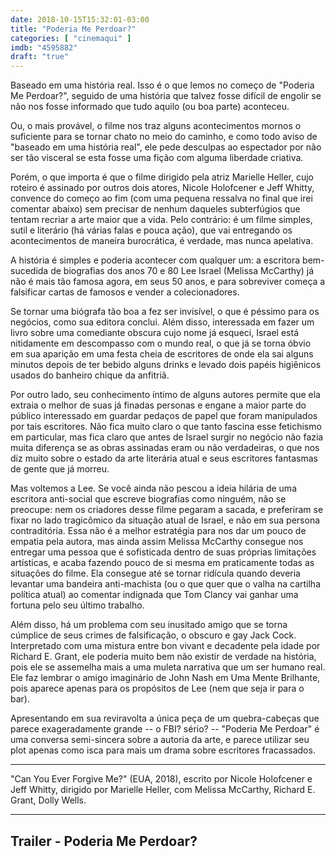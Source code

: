 ```yaml
---
date: 2018-10-15T15:32:01-03:00
title: "Poderia Me Perdoar?"
categories: [ "cinemaqui" ]
imdb: "4595882"
draft: "true"
---
```

Baseado em uma história real. Isso é o que lemos no começo de "Poderia Me Perdoar?", seguido de uma história que talvez fosse difícil de engolir se não nos fosse informado que tudo aquilo (ou boa parte) aconteceu.

Ou, o mais provável, o filme nos traz alguns acontecimentos mornos o suficiente para se tornar chato no meio do caminho, e como todo aviso de "baseado em uma história real", ele pede desculpas ao espectador por não ser tão visceral se esta fosse uma fição com alguma liberdade criativa.

Porém, o que importa é que o filme dirigido pela atriz Marielle Heller, cujo roteiro é assinado por outros dois atores, Nicole Holofcener e Jeff Whitty, convence do começo ao fim (com uma pequena ressalva no final que irei comentar abaixo) sem precisar de nenhum daqueles subterfúgios que tentam recriar a arte maior que a vida. Pelo contrário: é um filme simples, sutil e literário (há várias falas e pouca ação), que vai entregando os acontecimentos de maneira burocrática, é verdade, mas nunca apelativa.

A história é simples e poderia acontecer com qualquer um: a escritora bem-sucedida de biografias dos anos 70 e 80 Lee Israel (Melissa McCarthy) já não é mais tão famosa agora, em seus 50 anos, e para sobreviver começa a falsificar cartas de famosos e vender a colecionadores.

Se tornar uma biógrafa tão boa a fez ser invisível, o que é péssimo para os negócios, como sua editora conclui. Além disso, interessada em fazer um livro sobre uma comediante obscura cujo nome já esqueci, Israel está nitidamente em descompasso com o mundo real, o que já se torna óbvio em sua aparição em uma festa cheia de escritores de onde ela sai alguns minutos depois de ter bebido alguns drinks e levado dois papéis higiênicos usados do banheiro chique da anfitriã.

Por outro lado, seu conhecimento íntimo de alguns autores permite que ela extraia o melhor de suas já finadas personas e engane a maior parte do público interessado em guardar pedaços de papel que foram manipulados por tais escritores. Não fica muito claro o que tanto fascina esse fetichismo em particular, mas fica claro que antes de Israel surgir no negócio não fazia muita diferença se as obras assinadas eram ou não verdadeiras, o que nos diz muito sobre o estado da arte literária atual e seus escritores fantasmas de gente que já morreu.

Mas voltemos a Lee. Se você ainda não pescou a ideia hilária de uma escritora anti-social que escreve biografias como ninguém, não se preocupe: nem os criadores desse filme pegaram a sacada, e preferiram se fixar no lado tragicômico da situação atual de Israel, e não em sua persona contraditória. Essa não é a melhor estratégia para nos dar um pouco de empatia pela autora, mas ainda assim Melissa McCarthy consegue nos entregar uma pessoa que é sofisticada dentro de suas próprias limitações artísticas, e acaba fazendo pouco de si mesma em praticamente todas as situações do filme. Ela consegue até se tornar ridícula quando deveria levantar uma bandeira anti-machista (ou o que quer que o valha na cartilha política atual) ao comentar indignada que Tom Clancy vai ganhar uma fortuna pelo seu último trabalho.

Além disso, há um problema com seu inusitado amigo que se torna cúmplice de seus crimes de falsificação, o obscuro e gay Jack Cock. Interpretado com uma mistura entre bon vivant e decadente pela idade por Richard E. Grant, ele poderia muito bem não existir de verdade na história, pois ele se assemelha mais a uma muleta narrativa que um ser humano real. Ele faz lembrar o amigo imaginário de John Nash em Uma Mente Brilhante, pois aparece apenas para os propósitos de Lee (nem que seja ir para o bar).

Apresentando em sua reviravolta a única peça de um quebra-cabeças que parece exageradamente grande -- o FBI? sério? -- "Poderia Me Perdoar" é uma conversa semi-sincera sobre a autoria da arte, e parece utilizar seu plot apenas como isca para mais um drama sobre escritores fracassados.

<hr>"Can You Ever Forgive Me?" (EUA, 2018), escrito por Nicole Holofcener e Jeff Whitty, dirigido por Marielle Heller, com Melissa McCarthy, Richard E. Grant, Dolly Wells.<hr>

<h2>Trailer - Poderia Me Perdoar?<h2>
